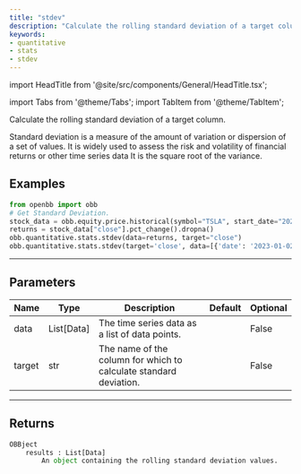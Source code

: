 ```yaml
---
title: "stdev"
description: "Calculate the rolling standard deviation of a target column"
keywords:
- quantitative
- stats
- stdev
---
```


import HeadTitle from '@site/src/components/General/HeadTitle.tsx';

<HeadTitle title="quantitative/stats/stdev - Reference | OpenBB Platform Docs" />

<!-- markdownlint-disable MD012 MD031 MD033 -->

import Tabs from '@theme/Tabs';
import TabItem from '@theme/TabItem';

Calculate the rolling standard deviation of a target column.

 Standard deviation is a measure of the amount of variation or dispersion of a set of values.
 It is widely used to assess the risk and volatility of financial returns or other time series data
 It is the square root of the variance.


Examples
--------

```python
from openbb import obb
# Get Standard Deviation.
stock_data = obb.equity.price.historical(symbol="TSLA", start_date="2023-01-01", provider="fmp").to_df()
returns = stock_data["close"].pct_change().dropna()
obb.quantitative.stats.stdev(data=returns, target="close")
obb.quantitative.stats.stdev(target='close', data=[{'date': '2023-01-02', 'close': 0.05}, {'date': '2023-01-03', 'close': 0.08}, {'date': '2023-01-04', 'close': 0.07}, {'date': '2023-01-05', 'close': 0.06}, {'date': '2023-01-06', 'close': 0.06}])
```

---

## Parameters

<Tabs>

<TabItem value='standard' label='standard'>

| Name | Type | Description | Default | Optional |
| ---- | ---- | ----------- | ------- | -------- |
| data | List[Data] | The time series data as a list of data points. |  | False |
| target | str | The name of the column for which to calculate standard deviation. |  | False |
</TabItem>

</Tabs>

---

## Returns

```python wordwrap
OBBject
    results : List[Data]
        An object containing the rolling standard deviation values.
```

